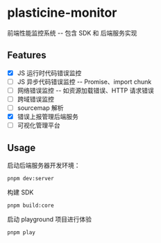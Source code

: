 # plasticine-monitor

前端性能监控系统 -- 包含 SDK 和 后端服务实现

## Features

- [x] JS 运行时代码错误监控
- [ ] JS 异步代码错误监控 -- Promise、import chunk
- [ ] 网络错误监控 -- 如资源加载错误、HTTP 请求错误
- [ ] 跨域错误监控
- [ ] sourcemap 解析
- [x] 错误上报管理后端服务
- [ ] 可视化管理平台

## Usage

启动后端服务器开发环境：

```shell
pnpm dev:server
```

构建 SDK

```shell
pnpm build:core
```

启动 playground 项目进行体验

```shell
pnpm play
```
